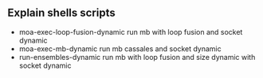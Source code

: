 ## Explain shells scripts 


- moa-exec-loop-fusion-dynamic run mb with loop fusion and socket dynamic
- moa-exec-mb-dynamic run mb cassales and socket dynamic
- run-ensembles-dynamic run mb with loop fusion and size dynamic with socket dynamic